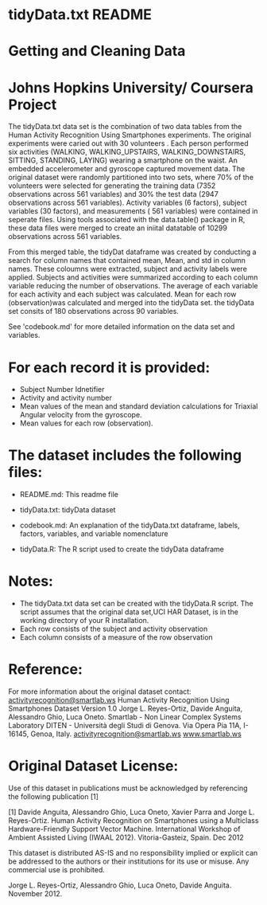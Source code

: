 tidyData.txt README
==================================================================
Getting and Cleaning Data
==================================================================
Johns Hopkins University/ Coursera Project
==================================================================

The tidyData.txt data set is the combination of two data tables from the Human Activity Recognition Using Smartphones experiments.  The original experiments were caried out with 30 volunteers . Each person performed six activities (WALKING, WALKING_UPSTAIRS, WALKING_DOWNSTAIRS, SITTING, STANDING, LAYING) wearing a smartphone on the waist. An embedded accelerometer and gyroscope captured movement data.  The original dataset were randomly partitioned into two sets, where 70% of the volunteers were selected for generating the training data (7352 observations across 561 variables) and 30% the test data (2947 observations across 561 variables). Activity variables (6 factors), subject variables (30 factors), and measurements ( 561 variables) were contained in seperate files.  Using tools associated with the data.table() package in R, these data files were merged to create an iniital datatable of 10299 observations across 561 variables.  

From this merged table, the tidyDat dataframe was created by conducting a search for column names that contained mean, Mean, and std in column names. These coloumns were extracted, subject and activity labels were applied. Subjects and activities were summarized according to each column variable reducing the number of observations.  The average of each variable for each activity and each subject was calculated.  Mean for each row (observation)was calculated and merged into the tidyData set.  the tidyData set consits of 180 observations across 90 variables.     

See 'codebook.md' for more detailed information on the data set and variables. 

For each record it is provided:
======================================

* Subject Number Idnetifier
* Activity and activity number
* Mean values of the mean and standard deviation calculations for Triaxial Angular velocity from the gyroscope. 
* Mean values for each row (observation).

The dataset includes the following files:
=========================================

* README.md: This readme file

* tidyData.txt: tidyData dataset

* codebook.md: An explanation of the tidyData.txt dataframe, labels, factors, variables, and variable nomenclature

* tidyData.R: The R script used to create the tidyData dataframe

Notes: 
======
* The tidyData.txt data set can be created with the tidyData.R script.  The script assumes that the original data set,UCI HAR Dataset, is in the working directory of your R installation. 
* Each row consists of the subject and activity observation
* Each column consists of a measure of the row observation


Reference: 
============
For more information about the original dataset contact: activityrecognition@smartlab.ws
Human Activity Recognition Using Smartphones Dataset
Version 1.0
Jorge L. Reyes-Ortiz, Davide Anguita, Alessandro Ghio, Luca Oneto.
Smartlab - Non Linear Complex Systems Laboratory
DITEN - Università degli Studi di Genova.
Via Opera Pia 11A, I-16145, Genoa, Italy.
activityrecognition@smartlab.ws
www.smartlab.ws

Original Dataset License:
========================
Use of this dataset in publications must be acknowledged by referencing the following publication [1] 

[1] Davide Anguita, Alessandro Ghio, Luca Oneto, Xavier Parra and Jorge L. Reyes-Ortiz. Human Activity Recognition on Smartphones using a Multiclass Hardware-Friendly Support Vector Machine. International Workshop of Ambient Assisted Living (IWAAL 2012). Vitoria-Gasteiz, Spain. Dec 2012

This dataset is distributed AS-IS and no responsibility implied or explicit can be addressed to the authors or their institutions for its use or misuse. Any commercial use is prohibited.

Jorge L. Reyes-Ortiz, Alessandro Ghio, Luca Oneto, Davide Anguita. November 2012.


